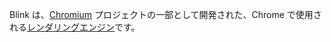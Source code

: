 Blink は、[Chromium](#chromium) プロジェクトの一部として開発された、Chrome で使用される[レンダリングエンジン](https://en.wikipedia.org/wiki/Browser_engine)です。

